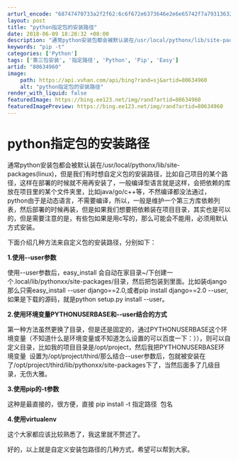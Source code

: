 ```yaml
---
arturl_encode: "68747470733a2f2f62:6c6f672e6373646e2e6e65742f7a7931363230343534353037:2f61727469636c652f64657461696c732f3830363334393630"
layout: post
title: "python指定包的安装路径"
date: 2018-06-09 18:28:32 +08:00
description: "通常python安装包都会被默认装在/usr/local/pythonx/lib/site-pack"
keywords: "pip -t"
categories: ['Python']
tags: ['第三包安装', '指定路径', 'Python', 'Pip', 'Easy']
artid: "80634960"
image:
    path: https://api.vvhan.com/api/bing?rand=sj&artid=80634960
    alt: "python指定包的安装路径"
render_with_liquid: false
featuredImage: https://bing.ee123.net/img/rand?artid=80634960
featuredImagePreview: https://bing.ee123.net/img/rand?artid=80634960
---
```


# python指定包的安装路径

通常python安装包都会被默认装在/usr/local/pythonx/lib/site-packages(linux)，但是我们有时想自定义包的安装路径，比如自己项目的某个路径，这样在部署的时候就不用再安装了，一般编译型语言就是这样，会把依赖的库放在项目里的某个文件夹里，比如java/go/c++等，不然编译都没法通过，python由于是动态语言，不需要编译，所以，一般是维护一个第三方库依赖列表，然后部署的时候再装，但是如果我们想要把依赖装在项目目录，其实也是可以的，但是需要注意的是，有些包如果是用c写的，那么可能会不能用，必须用默认方式安装。

下面介绍几种方法来自定义包的安装路径，分别如下：

**1.使用--user参数**

使用--user参数后，easy\_install 会自动在家目录~/下创建一个.local/lib/pythonxx/site-packages/目录，然后把包装到里面。比如装django 那么只需easy\_install --user django==2.0,或者pip install django==2.0 --user,如果是下载的源码，就是python setup.py install --user。

**2.使用环境变量PYTHONUSERBASE和--user结合的方式**

第一种方法虽然更换了目录，但是还是固定的，通过PYTHONUSERBASE这个环境变量（不知道什么是环境变量或不知道怎么设置的可以百度一下：）），则可以自定义目录，比如我的项目目录是/opt/project，然后我把PYTHONUSERBASE环境变量  设置为/opt/project/third/那么结合--user参数后，包就被安装在了/opt/project/third/lib/pythonxx/site-packages下了，当然后面多了几级目录，无伤大雅。

**3.使用pip的-t参数**

这种是最直接的，很方便，直接 pip install -t 指定路径  包名

**4.使用virtualenv**

这个大家都应该比较熟悉了，我这里就不赘述了。

好的，以上就是自定义安装包路径的几种方式，希望可以帮到大家。